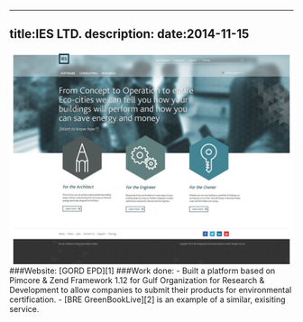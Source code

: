 ----
title:IES LTD.
description:
date:2014-11-15
----
<div class="fb-wrapper-img">
    <img src="/content/media/image/portfolio/ies-gord.jpg" alt="Vashi"/>
</div>
<div class="fb-wrapper-desc" markdown=1>
###Website: [GORD EPD][1]
###Work done:
 - Built a platform based on Pimcore &amp; Zend Framework 1.12 for 
Gulf Organization for Research &amp; Development to allow companies to submit 
their products for environmental certification.
 - [BRE GreenBookLive][2] is an example of a similar, exisiting service.

[1]:http://gord.qa
[2]:http://www.greenbooklive.com
</div>